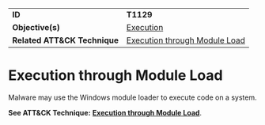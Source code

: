 |||
|---------|------------------------|
|**ID**|**T1129**|
|**Objective(s)**|[Execution](../execution)|
|**Related ATT&CK Technique**|[Execution through Module Load](https://attack.mitre.org/techniques/T1129)|

Execution through Module Load
=============================
Malware may use the Windows module loader to execute code on a system.

**See ATT&CK Technique:** [**Execution through Module Load**](https://attack.mitre.org/techniques/T1129).